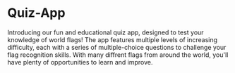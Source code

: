 # Quiz-App
Introducing our fun and educational quiz app, designed to test your knowledge of world flags! The app features multiple levels of increasing difficulty, each with a series of multiple-choice questions to challenge your flag recognition skills. With many diffrent flags from around the world, you'll have plenty of opportunities to learn and improve.
